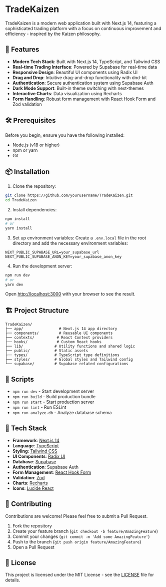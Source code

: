# TradeKaizen

TradeKaizen is a modern web application built with Next.js 14, featuring a sophisticated trading platform with a focus on continuous improvement and efficiency - inspired by the Kaizen philosophy.

## 🚀 Features

- **Modern Tech Stack**: Built with Next.js 14, TypeScript, and Tailwind CSS
- **Real-time Trading Interface**: Powered by Supabase for real-time data
- **Responsive Design**: Beautiful UI components using Radix UI
- **Drag and Drop**: Intuitive drag-and-drop functionality with dnd-kit
- **Authentication**: Secure authentication system using Supabase Auth
- **Dark Mode Support**: Built-in theme switching with next-themes
- **Interactive Charts**: Data visualization using Recharts
- **Form Handling**: Robust form management with React Hook Form and Zod validation

## 🛠️ Prerequisites

Before you begin, ensure you have the following installed:

- Node.js (v18 or higher)
- npm or yarn
- Git

## 📦 Installation

1. Clone the repository:

```bash
git clone https://github.com/yourusername/TradeKaizen.git
cd TradeKaizen
```

2. Install dependencies:

```bash
npm install
# or
yarn install
```

3. Set up environment variables:
   Create a `.env.local` file in the root directory and add the necessary environment variables:

```env
NEXT_PUBLIC_SUPABASE_URL=your_supabase_url
NEXT_PUBLIC_SUPABASE_ANON_KEY=your_supabase_anon_key
```

4. Run the development server:

```bash
npm run dev
# or
yarn dev
```

Open [http://localhost:3000](http://localhost:3000) with your browser to see the result.

## 🏗️ Project Structure

```
TradeKaizen/
├── app/                # Next.js 14 app directory
├── components/         # Reusable UI components
├── contexts/          # React Context providers
├── hooks/             # Custom React hooks
├── lib/              # Utility functions and shared logic
├── public/           # Static assets
├── types/            # TypeScript type definitions
├── styles/           # Global styles and Tailwind config
└── supabase/         # Supabase related configurations
```

## 🔧 Scripts

- `npm run dev` - Start development server
- `npm run build` - Build production bundle
- `npm run start` - Start production server
- `npm run lint` - Run ESLint
- `npm run analyze-db` - Analyze database schema

## 🎨 Tech Stack

- **Framework**: [Next.js 14](https://nextjs.org/)
- **Language**: [TypeScript](https://www.typescriptlang.org/)
- **Styling**: [Tailwind CSS](https://tailwindcss.com/)
- **UI Components**: [Radix UI](https://www.radix-ui.com/)
- **Database**: [Supabase](https://supabase.com/)
- **Authentication**: Supabase Auth
- **Form Management**: [React Hook Form](https://react-hook-form.com/)
- **Validation**: [Zod](https://zod.dev/)
- **Charts**: [Recharts](https://recharts.org/)
- **Icons**: [Lucide React](https://lucide.dev/)

## 🤝 Contributing

Contributions are welcome! Please feel free to submit a Pull Request.

1. Fork the repository
2. Create your feature branch (`git checkout -b feature/AmazingFeature`)
3. Commit your changes (`git commit -m 'Add some AmazingFeature'`)
4. Push to the branch (`git push origin feature/AmazingFeature`)
5. Open a Pull Request

## 📝 License

This project is licensed under the MIT License - see the [LICENSE](LICENSE) file for details.
